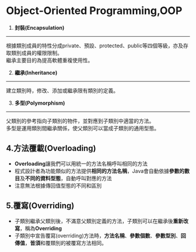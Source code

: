 Object-Oriented Programming,OOP
===
1. **封裝(Encapsulation)**
---
根據類別成員的特性分成private、預設、protected、public等四個等級，亦及存取類別成員的權限限制。  
繼承主要目的為提高軟體重複使用性。

2. **繼承(Inheritance)**
---
建立類別時，修改、添加或繼承限有類別的定義。

3. **多型(Polymorphism)**
---
父類別的參考指向子類別的物件，並對應到子類別中適當的方法。  
多型是運用類別間繼承關係，使父類別可以當成子類別的通用型態。

4.**方法覆載(Overloading)**
---
* **Overloading**讓我們可以用統一的方法名稱呼叫相同的方法
* 程式設計者為功能類似的方法提供**相同的方法名稱**，Java會自動依據**參數的數目**及**不同的資料型態**，自動呼叫對應的方法
* 注意無法根據傳回值型態的不同和區別

5.**覆寫(Overriding)**
---
* 子類別繼承父類別後，不滿意父類別定義的方法，子類別可以在繼承後**重新改寫**，稱為**Overriding**
* 子類別中宣告覆寫(overriding)方法時，**方法名稱**、**參數個數**、**參數型別**、**回傳值**，**皆須**和覆類別的被覆寫方法相同。
